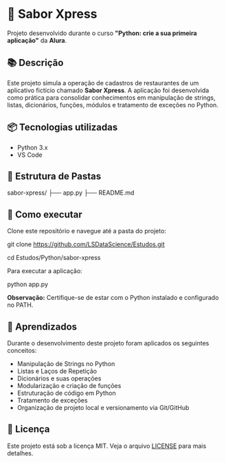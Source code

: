 # 📌 Sabor Xpress

Projeto desenvolvido durante o curso **"Python: crie a sua primeira aplicação"** da **Alura**.

## 📚 Descrição

Este projeto simula a operação de cadastros de restaurantes de um aplicativo fictício chamado **Sabor Xpress**. A aplicação foi desenvolvida como prática para consolidar conhecimentos em manipulação de strings, listas, dicionários, funções, módulos e tratamento de exceções no Python.

## 📦 Tecnologias utilizadas

- Python 3.x
- VS Code

## 📁 Estrutura de Pastas

sabor-xpress/
├── app.py
├── README.md

## 🚀 Como executar

Clone este repositório e navegue até a pasta do projeto:

git clone https://github.com/LSDataScience/Estudos.git

cd Estudos/Python/sabor-xpress

Para executar a aplicação:

python app.py

**Observação:** Certifique-se de estar com o Python instalado e configurado no PATH.

## 📓 Aprendizados

Durante o desenvolvimento deste projeto foram aplicados os seguintes conceitos:

- Manipulação de Strings no Python
- Listas e Laços de Repetição
- Dicionários e suas operações
- Modularização e criação de funções
- Estruturação de código em Python
- Tratamento de exceções
- Organização de projeto local e versionamento via Git/GitHub

## 📜 Licença

Este projeto está sob a licença MIT. Veja o arquivo [LICENSE](../LICENSE) para mais detalhes.
